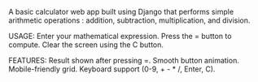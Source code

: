 A basic calculator web app built using Django that performs simple arithmetic operations : addition, subtraction, multiplication, and division.

USAGE:
Enter your mathematical expression.
Press the = button to compute.
Clear the screen using the C button.

FEATURES:
Result shown after pressing =.
Smooth button animation.
Mobile-friendly grid.
Keyboard support (0-9, + - * /, Enter, C).
